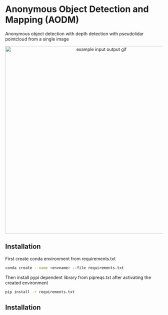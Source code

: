 # Anonymous Object Detection and Mapping (AODM)

Anonymous object detection with depth detection with pseudolidar pointcloud from a single image

<p align="center">
  <img src="assets/output.mp4" alt="example input output gif" width="600" />
</p>


## Installation
First create conda environment from requirements.txt

```bash
conda create --name <envname> --file requirements.txt
```

Then install pypi dependent library from pipreqs.txt after activating the created environment

```bash
pip install -r requirements.txt
```

## Installation

